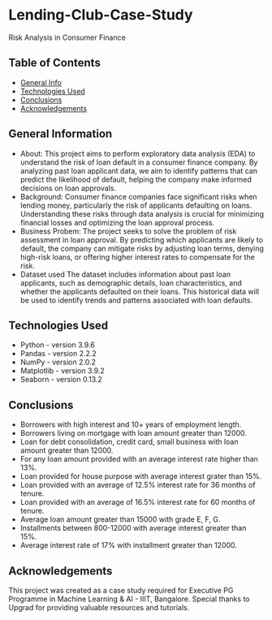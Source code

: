 # Lending-Club-Case-Study
Risk Analysis in Consumer Finance


## Table of Contents
* [General Info](#general-information)
* [Technologies Used](#technologies-used)
* [Conclusions](#conclusions)
* [Acknowledgements](#acknowledgements)

## General Information
- About:
This project aims to perform exploratory data analysis (EDA) to understand the risk of loan default in a consumer finance company. By analyzing past loan applicant data, we aim to identify patterns that can predict the likelihood of default, helping the company make informed decisions on loan approvals.
- Background:
Consumer finance companies face significant risks when lending money, particularly the risk of applicants defaulting on loans. Understanding these risks through data analysis is crucial for minimizing financial losses and optimizing the loan approval process.
- Business Probem:
The project seeks to solve the problem of risk assessment in loan approval. By predicting which applicants are likely to default, the company can mitigate risks by adjusting loan terms, denying high-risk loans, or offering higher interest rates to compensate for the risk.
- Dataset used
The dataset includes information about past loan applicants, such as demographic details, loan characteristics, and whether the applicants defaulted on their loans. This historical data will be used to identify trends and patterns associated with loan defaults.

## Technologies Used
- Python - version 3.9.6
- Pandas - version 2.2.2
- NumPy - version 2.0.2
- Matplotlib - version 3.9.2
- Seaborn - version 0.13.2

## Conclusions
- Borrowers with high interest and 10+ years of employment length.
- Borrowers living on mortgage with loan amount greater than 12000.
- Loan for debt consolidation, credit card, small business with loan amount greater than 12000.
- For any loan amount provided with an average interest rate higher than 13%.
- Loan provided for house purpose with average interest grater than 15%.
- Loan provided with an average of 12.5% interest rate for 36 months of tenure.
- Loan provided with an average of 16.5% interest rate for 60 months of tenure.
- Average loan amount greater than 15000 with grade E, F, G.
- Installments between 800-12000 with average interest greater than 15%.
- Average interest rate of 17% with installment greater than 12000.

## Acknowledgements
This project was created as a case study required for Executive PG Programme in Machine Learning & AI - IIIT, Bangalore. Special thanks to Upgrad for providing valuable resources and tutorials.
